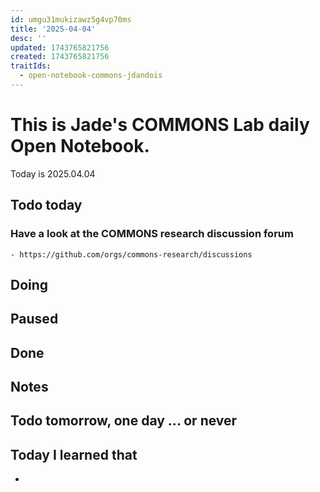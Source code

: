 ```yaml
---
id: umgu31mukizawz5g4vp70ms
title: '2025-04-04'
desc: ''
updated: 1743765821756
created: 1743765821756
traitIds:
  - open-notebook-commons-jdandois
---
```


# This is Jade's COMMONS Lab daily Open Notebook.

Today is 2025.04.04

## Todo today

### Have a look at the COMMONS research discussion forum
    - https://github.com/orgs/commons-research/discussions


###
###

## Doing

## Paused

## Done

## Notes

## Todo tomorrow, one day ... or never 

## Today I learned that

- 